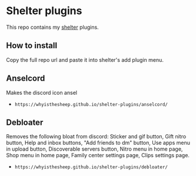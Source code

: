 # Shelter plugins

This repo contains my [shelter](https://github.com/uwu/shelter/) plugins.

## How to install
Copy the full repo url and paste it into shelter's add plugin menu.

## Anselcord
Makes the discord icon ansel
- `https://whyisthesheep.github.io/shelter-plugins/anselcord/` 

## Debloater
Removes the following bloat from discord:
Sticker and gif button, Gift nitro button, Help and inbox buttons, "Add friends to dm" button, Use apps menu in upload button, Discoverable servers button, Nitro menu in home page, Shop menu in home page, Family center settings page, Clips settings page.

- `https://whyisthesheep.github.io/shelter-plugins/debloater/`